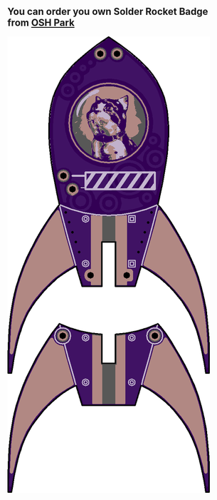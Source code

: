 ## You can order you own Solder Rocket Badge from [OSH Park](https://oshpark.com/shared_projects/u10ZmdAJ)

![Workshop 1 Hybrid World Badge](https://github.com/AmieDD/MOD-Museum-Workshops/blob/master/Workshop%201/Hybrid_World_Workshop_Solder_Badge.png)
